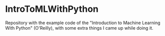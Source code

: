 # IntroToMLWithPython
Repository with the example code of the "Introduction to Machine Learning With Python" (O'Reilly), with some extra things I came up while doing it.

